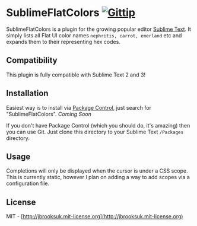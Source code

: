 # SublimeFlatColors [![Gittip](http://badgr.co/gittip/jbrooksuk.png)](https://www.gittip.com/jbrooksuk/)
SublimeFlatColors is a plugin for the growing popular editor [Sublime Text](http://www.sublimetext.com). It simply lists all Flat UI color names `nephritis, carrot, emerland` etc and expands them to their representing hex codes.

## Compatibility
This plugin is fully compatible with Sublime Text 2 and 3!

## Installation
Easiest way is to install via [Package Control](https://sublime.wbond.net/installation), just search for "SublimeFlatColors". *Coming Soon*

If you don't have Package Control (which you should do, it's amazing) then you can use Git. Just clone this directory to your Sublime Text `/Packages` directory.

## Usage
Completions will only be displayed when the cursor is under a CSS scope. This is currently static, however I plan on adding a way to add scopes via a configuration file.

## License
MIT - [http://jbrooksuk.mit-license.org](http://jbrooksuk.mit-license.org)